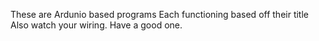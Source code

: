 These are Ardunio based programs
Each functioning based off their title
Also watch your wiring. Have a good one.

